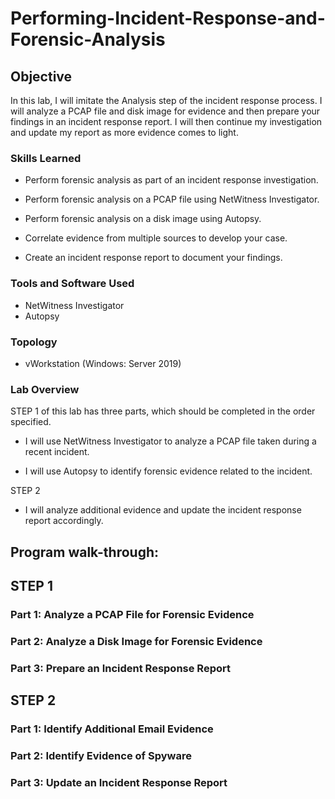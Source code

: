 # Performing-Incident-Response-and-Forensic-Analysis

## Objective
In this lab, I will imitate the Analysis step of the incident response process. I will analyze a PCAP file and disk image for evidence and then prepare your findings in an incident response report. I will then continue my investigation and update my report as more evidence comes to light.
### Skills Learned
- Perform forensic analysis as part of an incident response investigation.

- Perform forensic analysis on a PCAP file using NetWitness Investigator.

- Perform forensic analysis on a disk image using Autopsy.
- Correlate evidence from multiple sources to develop your case.

- Create an incident response report to document your findings.


### Tools and Software Used
- NetWitness Investigator
- Autopsy

### Topology
- vWorkstation (Windows: Server 2019)


### Lab Overview
STEP 1 of this lab has three parts, which should be completed in the order specified.
 
- I will use NetWitness Investigator to analyze a PCAP file taken during a recent incident.

- I will use Autopsy to identify forensic evidence related to the incident.

STEP 2
- I will analyze additional evidence and update the incident response report accordingly.

<h2>Program walk-through:</h2>

## STEP 1
### Part 1: Analyze a PCAP File for Forensic Evidence

<p align="center">

</p>

### Part 2: Analyze a Disk Image for Forensic Evidence
<p align="center">

</p>


### Part 3: Prepare an Incident Response Report
<p align="center">

</p>


## STEP 2
### Part 1: Identify Additional Email Evidence

<p align="center">
</p>

### Part 2: Identify Evidence of Spyware
<p align="center">

</p>


### Part 3: Update an Incident Response Report
<p align="center">

</p>
